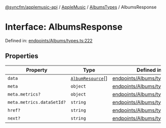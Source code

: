 [@syncfm/applemusic-api](../../../../../../globals.md) / [AppleMusic](../../../index.md) / [AlbumsTypes](../index.md) / AlbumsResponse

# Interface: AlbumsResponse

Defined in: [endpoints/Albums/types.ts:222](https://github.com/sync-fm/applemusic-api/blob/9471caba6a6b5bc92263ffc6e5d9c04672ec1f7f/src/endpoints/Albums/types.ts#L222)

## Properties

| Property | Type | Defined in |
| ------ | ------ | ------ |
| <a id="data"></a> `data` | [`AlbumResource`](AlbumResource.md)[] | [endpoints/Albums/types.ts:223](https://github.com/sync-fm/applemusic-api/blob/9471caba6a6b5bc92263ffc6e5d9c04672ec1f7f/src/endpoints/Albums/types.ts#L223) |
| <a id="meta"></a> `meta` | `object` | [endpoints/Albums/types.ts:224](https://github.com/sync-fm/applemusic-api/blob/9471caba6a6b5bc92263ffc6e5d9c04672ec1f7f/src/endpoints/Albums/types.ts#L224) |
| `meta.metrics?` | `object` | [endpoints/Albums/types.ts:225](https://github.com/sync-fm/applemusic-api/blob/9471caba6a6b5bc92263ffc6e5d9c04672ec1f7f/src/endpoints/Albums/types.ts#L225) |
| `meta.metrics.dataSetId?` | `string` | [endpoints/Albums/types.ts:226](https://github.com/sync-fm/applemusic-api/blob/9471caba6a6b5bc92263ffc6e5d9c04672ec1f7f/src/endpoints/Albums/types.ts#L226) |
| <a id="href"></a> `href?` | `string` | [endpoints/Albums/types.ts:230](https://github.com/sync-fm/applemusic-api/blob/9471caba6a6b5bc92263ffc6e5d9c04672ec1f7f/src/endpoints/Albums/types.ts#L230) |
| <a id="next"></a> `next?` | `string` | [endpoints/Albums/types.ts:231](https://github.com/sync-fm/applemusic-api/blob/9471caba6a6b5bc92263ffc6e5d9c04672ec1f7f/src/endpoints/Albums/types.ts#L231) |
